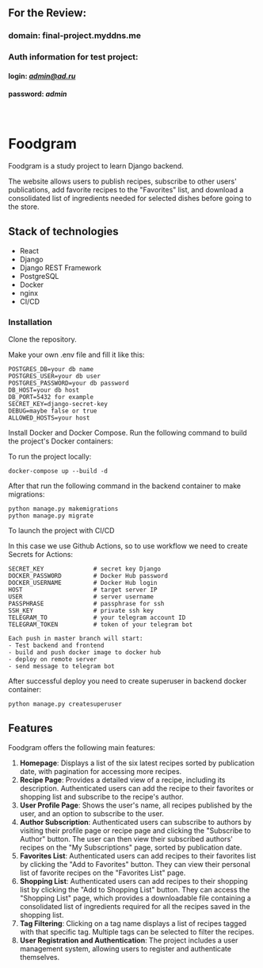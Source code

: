 ## For the Review:
### domain: final-project.myddns.me
### Auth information for test project:
#### login: *admin@ad.ru*
#### password: *admin*
<br>

# Foodgram

Foodgram is a study project to learn Django backend.

The website allows users to publish recipes, subscribe to other users' publications, add favorite recipes to the "Favorites" list, and download a consolidated list of ingredients needed for selected dishes before going to the store.

## Stack of technologies

- React
- Django
- Django REST Framework
- PostgreSQL
- Docker
- nginx
- CI/CD

### Installation

Clone the repository.

Make your own .env file and fill it like this:
```
POSTGRES_DB=your db name
POSTGRES_USER=your db user
POSTGRES_PASSWORD=your db password
DB_HOST=your db host
DB_PORT=5432 for example
SECRET_KEY=django-secret-key
DEBUG=maybe false or true
ALLOWED_HOSTS=your host
```
Install Docker and Docker Compose.
Run the following command to build the project's Docker containers:

To run the project locally:

```console
docker-compose up --build -d
```
After that run the following command in the backend container to make migrations:

```console
python manage.py makemigrations
python manage.py migrate
```
To launch the project with CI/CD 

In this case we use Github Actions, so to use workflow we need to create Secrets for Actions:
```
SECRET_KEY              # secret key Django
DOCKER_PASSWORD         # Docker Hub password
DOCKER_USERNAME         # Docker Hub login
HOST                    # target server IP
USER                    # server username
PASSPHRASE              # passphrase for ssh
SSH_KEY                 # private ssh key
TELEGRAM_TO             # your telegram account ID
TELEGRAM_TOKEN          # token of your telegram bot
```
```
Each push in master branch will start:
- Test backend and frontend
- build and push docker image to docker hub
- deploy on remote server
- send message to telegram bot
```
After successful deploy you need to create superuser in backend docker container:
```console
python manage.py createsuperuser
```


## Features

Foodgram offers the following main features:

1.  **Homepage**: Displays a list of the six latest recipes sorted by publication date, with pagination for accessing more recipes.
2.  **Recipe Page**: Provides a detailed view of a recipe, including its description. Authenticated users can add the recipe to their favorites or shopping list and subscribe to the recipe's author.
3.  **User Profile Page**: Shows the user's name, all recipes published by the user, and an option to subscribe to the user.
4.  **Author Subscription**: Authenticated users can subscribe to authors by visiting their profile page or recipe page and clicking the "Subscribe to Author" button. The user can then view their subscribed authors' recipes on the "My Subscriptions" page, sorted by publication date.
5.  **Favorites List**: Authenticated users can add recipes to their favorites list by clicking the "Add to Favorites" button. They can view their personal list of favorite recipes on the "Favorites List" page.
6.   **Shopping List**: Authenticated users can add recipes to their shopping list by clicking the "Add to Shopping List" button. They can access the "Shopping List" page, which provides a downloadable file containing a consolidated list of ingredients required for all the recipes saved in the shopping list.
7.  **Tag Filtering**: Clicking on a tag name displays a list of recipes tagged with that specific tag. Multiple tags can be selected to filter the recipes.
8.  **User Registration and Authentication**: The project includes a user management system, allowing users to register and authenticate themselves.